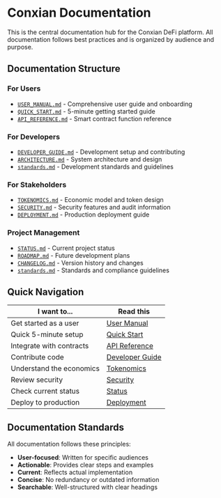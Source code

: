 # Conxian Documentation

This is the central documentation hub for the Conxian DeFi platform.
All documentation follows best practices and is organized by audience
and purpose.

## Documentation Structure

### For Users

- [`USER_MANUAL.md`](./USER_MANUAL.md) - Comprehensive user guide and onboarding
- [`QUICK_START.md`](./QUICK_START.md) - 5-minute getting started guide  
- [`API_REFERENCE.md`](./API_REFERENCE.md) - Smart contract function reference

### For Developers

- [`DEVELOPER_GUIDE.md`](./DEVELOPER_GUIDE.md) - Development setup and
  contributing
- [`ARCHITECTURE.md`](./ARCHITECTURE.md) - System architecture and design
- [`standards.md`](./standards.md) - Development standards and guidelines

### For Stakeholders

- [`TOKENOMICS.md`](./TOKENOMICS.md) - Economic model and token design
- [`SECURITY.md`](./SECURITY.md) - Security features and audit information
- [`DEPLOYMENT.md`](./DEPLOYMENT.md) - Production deployment guide

### Project Management

- [`STATUS.md`](./STATUS.md) - Current project status
- [`ROADMAP.md`](./ROADMAP.md) - Future development plans
- [`CHANGELOG.md`](./CHANGELOG.md) - Version history and changes
- [`standards.md`](./standards.md) - Standards and compliance guidelines

## Quick Navigation

| I want to... | Read this |
|---------------|-----------|
| Get started as a user | [User Manual](./USER_MANUAL.md) |
| Quick 5-minute setup | [Quick Start](./QUICK_START.md) |
| Integrate with contracts | [API Reference](./API_REFERENCE.md) |
| Contribute code | [Developer Guide](./DEVELOPER_GUIDE.md) |
| Understand the economics | [Tokenomics](./TOKENOMICS.md) |
| Review security | [Security](./SECURITY.md) |
| Check current status | [Status](./STATUS.md) |
| Deploy to production | [Deployment](./DEPLOYMENT.md) |

## Documentation Standards

All documentation follows these principles:

- **User-focused**: Written for specific audiences
- **Actionable**: Provides clear steps and examples  
- **Current**: Reflects actual implementation
- **Concise**: No redundancy or outdated information
- **Searchable**: Well-structured with clear headings
